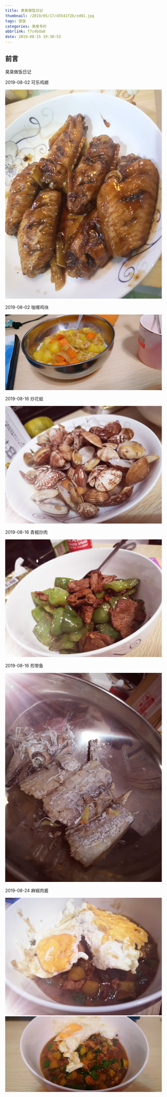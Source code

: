 ```yaml
---
title: 臭臭做饭日记
thumbnail: /2019/05/17/d3541f2b/zd01.jpg
tags: 饭饭
categories: 臭臭专栏
abbrlink: f7c4bda8
date: 2019-08-15 19:30:53
---
```


## 前言

臭臭做饭日记

<!--More-->

2019-08-02  可乐鸡翅

![IMG_20190802_204230-1566612537134](%E8%87%AD%E8%87%AD%E5%81%9A%E9%A5%AD%E6%97%A5%E8%AE%B0/IMG_20190802_204230-1566612537134.jpg)

2019-08-02  咖喱鸡块

![MTXX_20190802212758](%E8%87%AD%E8%87%AD%E5%81%9A%E9%A5%AD%E6%97%A5%E8%AE%B0/MTXX_20190802212758.jpg)

2019-08-16 炒花蛤

![IMG_20190816_210024](%E8%87%AD%E8%87%AD%E5%81%9A%E9%A5%AD%E6%97%A5%E8%AE%B0/IMG_20190816_210024.jpg)

2019-08-16 青椒炒肉

![IMG_20190816_210029](%E8%87%AD%E8%87%AD%E5%81%9A%E9%A5%AD%E6%97%A5%E8%AE%B0/IMG_20190816_210029.jpg)

2019-08-16  煎带鱼

![IMG_20190816_210041](%E8%87%AD%E8%87%AD%E5%81%9A%E9%A5%AD%E6%97%A5%E8%AE%B0/IMG_20190816_210041.jpg)

2019-08-24 麻椒肉酱

![8.24 2](%E8%87%AD%E8%87%AD%E5%81%9A%E9%A5%AD%E6%97%A5%E8%AE%B0/8.24%202.jpg)![8.24](%E8%87%AD%E8%87%AD%E5%81%9A%E9%A5%AD%E6%97%A5%E8%AE%B0/8.24.jpg)